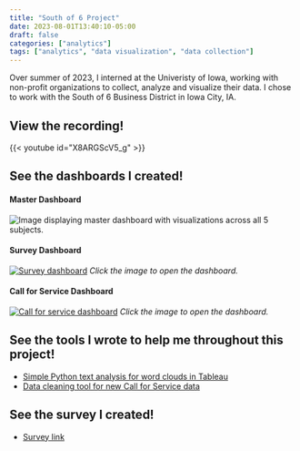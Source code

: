 ```yaml
---
title: "South of 6 Project"
date: 2023-08-01T13:40:10-05:00
draft: false
categories: ["analytics"]
tags: ["analytics", "data visualization", "data collection"]
---
```


Over summer of 2023, I interned at the Univeristy of Iowa, working with non-profit organizations to collect, analyze and visualize their data. I chose to work with the South of 6 Business District in Iowa City, IA.

## View the recording!

{{< youtube id="X8ARGScV5_g" >}}

## See the dashboards I created!

#### Master Dashboard
![Image displaying master dashboard with visualizations across all 5 subjects.](master-dashboard.png)

#### Survey Dashboard
[![Survey dashboard](survey.png)](https://public.tableau.com/views/Southof6BusinessImpactSurvey/Dashboard1?:language=en-US&publish=yes&:display_count=n&:origin=viz_share_link)
*Click the image to open the dashboard.*

#### Call for Service Dashboard
[![Call for service dashboard](call-for-service.png)](https://public.tableau.com/app/profile/alexander.leitzke/viz/Southof6CallforService/CallforServiceDashboard)
*Click the image to open the dashboard.*

## See the tools I wrote to help me throughout this project!

* [Simple Python text analysis for word clouds in Tableau](https://github.com/ajleitzke/So6-Survey-Text-Analysis)
* [Data cleaning tool for new Call for Service data](https://github.com/ajleitzke/So6DataClean)

## See the survey I created!
* [Survey link](https://drive.google.com/file/d/15ikaZzSTloRnV_5X1pkX1M5n13Nlr82r/view?usp=sharing)
